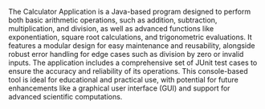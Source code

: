 

The Calculator Application is a Java-based program designed to perform both basic arithmetic operations, such as addition, subtraction, multiplication, and division, as well as advanced functions like exponentiation, square root calculations, and trigonometric evaluations. It features a modular design for easy maintenance and reusability, alongside robust error handling for edge cases such as division by zero or invalid inputs. The application includes a comprehensive set of JUnit test cases to ensure the accuracy and reliability of its operations. This console-based tool is ideal for educational and practical use, with potential for future enhancements like a graphical user interface (GUI) and support for advanced scientific computations.
